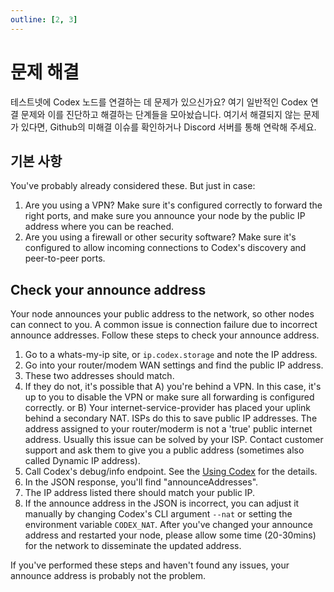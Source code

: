 ```yaml
---
outline: [2, 3]
---
```

# 문제 해결

테스트넷에 Codex 노드를 연결하는 데 문제가 있으신가요? 여기 일반적인 Codex 연결 문제와 이를 진단하고 해결하는 단계들을 모아놨습니다. 여기서 해결되지 않는 문제가 있다면, Github의 미해결 이슈를 확인하거나 Discord 서버를 통해 연락해 주세요.

## 기본 사항

You've probably already considered these. But just in case:

1. Are you using a VPN? Make sure it's configured correctly to forward the right ports, and make sure you announce your node by the public IP address where you can be reached.
1. Are you using a firewall or other security software? Make sure it's configured to allow incoming connections to Codex's discovery and peer-to-peer ports.

## Check your announce address

Your node announces your public address to the network, so other nodes can connect to you. A common issue is connection failure due to incorrect announce addresses. Follow these steps to check your announce address.

1. Go to a whats-my-ip site, or `ip.codex.storage` and note the IP address.
1. Go into your router/modem WAN settings and find the public IP address.
1. These two addresses should match.
1. If they do not, it's possible that A) you're behind a VPN. In this case, it's up to you to disable the VPN or make sure all forwarding is configured correctly. or B) Your internet-service-provider has placed your uplink behind a secondary NAT. ISPs do this to save public IP addresses. The address assigned to your router/moderm is not a 'true' public internet address. Usually this issue can be solved by your ISP. Contact customer support and ask them to give you a public address (sometimes also called Dynamic IP address).
1. Call Codex's debug/info endpoint. See the [Using Codex](/learn/using) for the details.
1. In the JSON response, you'll find "announceAddresses".
1. The IP address listed there should match your public IP.
1. If the announce address in the JSON is incorrect, you can adjust it manually by changing Codex's CLI argument `--nat` or setting the environment variable `CODEX_NAT`. After you've changed your announce address and restarted your node, please allow some time (20-30mins) for the network to disseminate the updated address.

If you've performed these steps and haven't found any issues, your announce address is probably not the problem.


